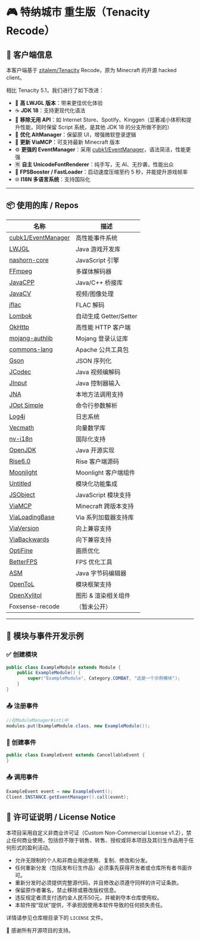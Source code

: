 # 🎮 特纳城市 重生版（Tenacity Recode）

## 🧩 客户端信息

本客户端基于 [zitalem/Tenacity](https://github.com/zitalem/Tenacity) Recode，原为 Minecraft 的开源 hacked client。

相比 Tenacity 5.1，我们进行了如下改进：

- 🔧 **高 LWJGL 版本**：带来更佳优化体验
- ☕ **JDK 18**：支持更现代化语法
- 🧹 **移除无用 API**：如 Internet Store、Spotify、Kinggen（显著减小体积和提升性能，同时保留 Script 系统，是其他 JDK 18 的分支所做不到的）
- 👤 **优化 AltManager**：保留原 UI，增强微软登录逻辑
- 🔁 **更新 ViaMCP**：可支持最新 Minecraft 版本
- ⚙️ **更强的 EventManager**：采用 [cubk1/EventManager](https://github.com/cubk1/EventManager)，语法简洁，性能更强
- 🈶 **自主 UnicodeFontRenderer**：纯手写，无 AI、无抄袭，性能出众
- 🚀 **FPSBooster / FastLoader**：启动速度压缩至约 5 秒，并能提升游戏帧率
- 🌐 **I18N 多语言系统**：支持国际化

---

## 📦 使用的库 / Repos

| 名称                                                            | 描述                 |
|---------------------------------------------------------------|--------------------|
| [cubk1/EventManager](https://github.com/cubk1/EventManager)   | 高性能事件系统            |
| [LWJGL](https://github.com/LWJGL/lwjgl3)                      | Java 游戏开发库         |
| [nashorn-core](https://github.com/OpenJDK/nashorn)            | JavaScript 引擎      |
| [FFmpeg](https://github.com/FFmpeg/FFmpeg)                    | 多媒体解码器             |
| [JavaCPP](https://github.com/bytedeco/javacpp)                | Java/C++ 桥接库       |
| [JavaCV](https://github.com/bytedeco/javacv)                  | 视频/图像处理            |
| [jflac](https://github.com/jflac-player/jflac)                | FLAC 解码            |
| [Lombok](https://github.com/projectlombok/lombok)             | 自动生成 Getter/Setter |
| [OkHttp](https://github.com/square/okhttp)                    | 高性能 HTTP 客户端       |
| [mojang-authlib](https://github.com/Mojang/authlib)           | Mojang 登录认证库       |
| [commons-lang](https://github.com/apache/commons-lang)        | Apache 公共工具包       |
| [Gson](https://github.com/google/gson)                        | JSON 序列化           |
| [JCodec](https://github.com/jcodec/jcodec)                    | Java 视频编解码         |
| [JInput](https://github.com/jinput/jinput)                    | Java 控制器输入         |
| [JNA](https://github.com/java-native-access/jna)              | 本地方法调用支持           |
| [JOpt Simple](https://github.com/jopt-simple/jopt-simple)     | 命令行参数解析            |
| [Log4j](https://github.com/apache/log4j)                      | 日志系统               |
| [Vecmath](https://github.com/notaz/vecmath)                   | 向量数学库              |
| [nv-i18n](https://github.com/NVlabs/nv-i18n)                  | 国际化支持              |
| [OpenJDK](https://github.com/openjdk/jdk)                     | Java 开源实现          |
| [Rise6.0](https://github.com/ZeathDev/Rise6.0-Src)            | Rise 客户端源码         |
| [Moonlight](https://github.com/randomguy3725/MoonLight)       | Moonlight 客户端组件    |
| [Untitled](https://github.com/ChengF3ng233/Untitled)          | 模块化功能集成            |
| [JSObject](https://github.com/holoisme/Fox)                   | JavaScript 模块支持    |
| [ViaMCP](https://github.com/CloudburstMC/ViaMCP)              | Minecraft 跨版本支持    |
| [ViaLoadingBase](https://github.com/Viaversion/maven)         | Via 系列加载器支持库       |
| [ViaVersion](https://github.com/ViaVersion/ViaVersion)        | 向上兼容支持             |
| [ViaBackwards](https://github.com/ViaBackwards/ViaBackwards)  | 向下兼容支持             |
| [OptiFine](https://github.com/sp614x/optifine)                | 画质优化               |
| [BetterFPS](https://github.com/mezz/BetterFps)                | FPS 优化工具           |
| [ASM](https://github.com/ow2/asm)                             | Java 字节码编辑器        |
| [OpenToL](https://github.com/kubik-hackathon/cubik-hackathon) | 模块框架支持             |
| [OpenXylitol](https://github.com/talting/OpenXylitol)         | 图形 & 渲染相关组件        |
| Foxsense-recode                                               | （暂未公开）             |

---

## 🧱 模块与事件开发示例

### ✅ 创建模块

```java
public class ExampleModule extends Module {
    public ExampleModule() {
        super("ExampleModule", Category.COMBAT, "这是一个示例模块");
    }
}
```
### 📤 注册事件
```java
//在ModuleManager#inti中
modules.put(ExampleModule.class, new ExampleModule());
```
### 📣 创建事件
```java
public class ExampleEvent extends CancellableEvent {
}
```
### 📤 调用事件
```java
ExampleEvent event = new ExampleEvent();
Client.INSTANCE.getEventManager().call(event);
```

## 📜 许可证说明 / License Notice

本项目采用自定义非商业许可证（Custom Non-Commercial License v1.2），禁止任何商业使用，包括但不限于销售、转售、授权或将本项目及其衍生作品用于任何形式的盈利活动。  

- 允许无限制的个人和非商业用途使用、复制、修改和分发。  
- 任何重新分发（包括发布衍生作品）必须事先获得开发者或仓库所有者书面许可。  
- 重新分发时必须提供完整源代码，并且修改必须遵守同样的许可证条款。  
- 保留原作者署名，禁止移除或篡改版权信息。  
- 违反规定者须支付违约金人民币50元，并被剥夺本仓库使用权。  
- 本软件按“现状”提供，不承担因使用本软件导致的任何损失责任。  

详情请参见仓库根目录下的 `LICENSE` 文件。

🎉 感谢所有开源项目的支持。
